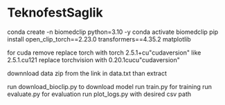 # TeknofestSaglik

conda create -n biomedclip python=3.10 -y
conda activate biomedclip
pip install open_clip_torch==2.23.0 transformers==4.35.2 matplotlib


for cuda remove replace torch with torch 2.5.1+cu"cudaversion" like 2.5.1.cu121 replace torchvision with 0.20.1cucu"cudaversion"

downnload data zip from the link in data.txt than extract

run download_bioclip.py to download model
run train.py for training 
run evaluate.py for evaluation
run plot_logs.py with desired csv path